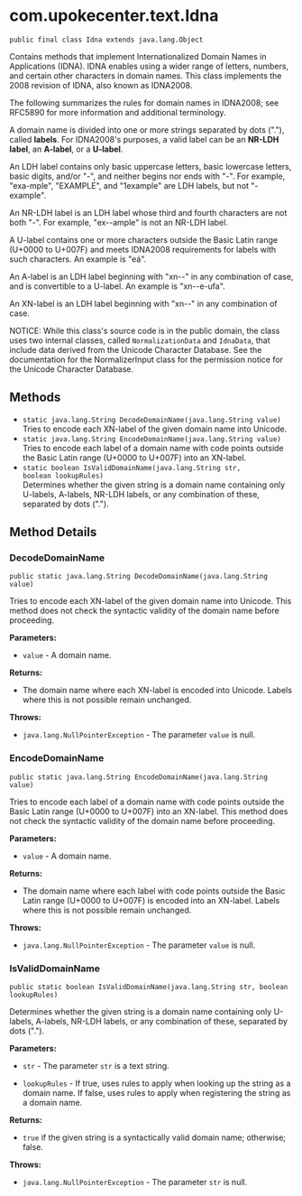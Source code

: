 # com.upokecenter.text.Idna

    public final class Idna extends java.lang.Object

<p>Contains methods that implement Internationalized Domain Names in
 Applications (IDNA). IDNA enables using a wider range of letters,
 numbers, and certain other characters in domain names. This class
 implements the 2008 revision of IDNA, also known as IDNA2008.</p>
 <p>The following summarizes the rules for domain names in IDNA2008;
 see RFC5890 for more information and additional terminology.</p> <p>A
 domain name is divided into one or more strings separated by dots
  ("."), called <b>labels</b>. For IDNA2008's purposes, a valid label
 can be an <b>NR-LDH label</b>, an <b>A-label</b>, or a
 <b>U-label</b>.</p> <p>An LDH label contains only basic uppercase
  letters, basic lowercase letters, basic digits, and/or "-", and
  neither begins nor ends with "-". For example, "exa-mple", "EXAMPLE",
  and "1example" are LDH labels, but not "-example".</p> <p>An NR-LDH
 label is an LDH label whose third and fourth characters are not both
  "-". For example, "ex--ample" is not an NR-LDH label.</p> <p>A U-label
 contains one or more characters outside the Basic Latin range (U+0000
 to U+007F) and meets IDNA2008 requirements for labels with such
  characters. An example is "eá".</p> <p>An A-label is an LDH label
  beginning with "xn--" in any combination of case, and is convertible
  to a U-label. An example is "xn--e-ufa".</p> <p>An XN-label is an LDH
  label beginning with "xn--" in any combination of case.</p> <p>NOTICE:
 While this class's source code is in the public domain, the class uses
 two internal classes, called <code>NormalizationData</code> and
 <code>IdnaData</code>, that include data derived from the Unicode Character
 Database. See the documentation for the NormalizerInput class for the
 permission notice for the Unicode Character Database.</p>

## Methods

* `static java.lang.String DecodeDomainName​(java.lang.String value)`<br>
 Tries to encode each XN-label of the given domain name into Unicode.
* `static java.lang.String EncodeDomainName​(java.lang.String value)`<br>
 Tries to encode each label of a domain name with code points outside the
 Basic Latin range (U+0000 to U+007F) into an XN-label.
* `static boolean IsValidDomainName​(java.lang.String str,
                 boolean lookupRules)`<br>
 Determines whether the given string is a domain name containing only
 U-labels, A-labels, NR-LDH labels, or any combination of these,
  separated by dots (".").

## Method Details

### DecodeDomainName
    public static java.lang.String DecodeDomainName​(java.lang.String value)
Tries to encode each XN-label of the given domain name into Unicode. This
 method does not check the syntactic validity of the domain name
 before proceeding.

**Parameters:**

* <code>value</code> - A domain name.

**Returns:**

* The domain name where each XN-label is encoded into Unicode. Labels
 where this is not possible remain unchanged.

**Throws:**

* <code>java.lang.NullPointerException</code> - The parameter <code>value</code> is null.

### EncodeDomainName
    public static java.lang.String EncodeDomainName​(java.lang.String value)
Tries to encode each label of a domain name with code points outside the
 Basic Latin range (U+0000 to U+007F) into an XN-label. This method
 does not check the syntactic validity of the domain name before
 proceeding.

**Parameters:**

* <code>value</code> - A domain name.

**Returns:**

* The domain name where each label with code points outside the Basic
 Latin range (U+0000 to U+007F) is encoded into an XN-label. Labels
 where this is not possible remain unchanged.

**Throws:**

* <code>java.lang.NullPointerException</code> - The parameter <code>value</code> is null.

### IsValidDomainName
    public static boolean IsValidDomainName​(java.lang.String str, boolean lookupRules)
Determines whether the given string is a domain name containing only
 U-labels, A-labels, NR-LDH labels, or any combination of these,
  separated by dots (".").

**Parameters:**

* <code>str</code> - The parameter <code>str</code> is a text string.

* <code>lookupRules</code> - If true, uses rules to apply when looking up the string
 as a domain name. If false, uses rules to apply when registering the
 string as a domain name.

**Returns:**

* <code>true</code> if the given string is a syntactically valid domain
 name; otherwise; false.

**Throws:**

* <code>java.lang.NullPointerException</code> - The parameter <code>str</code> is null.
